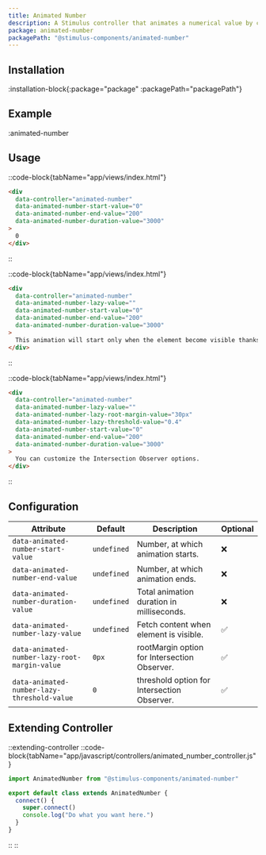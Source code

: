 ```yaml
---
title: Animated Number
description: A Stimulus controller that animates a numerical value by counting to it.
package: animated-number
packagePath: "@stimulus-components/animated-number"
---
```


## Installation

:installation-block{:package="package" :packagePath="packagePath"}

## Example

:animated-number

## Usage

::code-block{tabName="app/views/index.html"}

```html
<div
  data-controller="animated-number"
  data-animated-number-start-value="0"
  data-animated-number-end-value="200"
  data-animated-number-duration-value="3000"
>
  0
</div>
```

::

::code-block{tabName="app/views/index.html"}

```html
<div
  data-controller="animated-number"
  data-animated-number-lazy-value=""
  data-animated-number-start-value="0"
  data-animated-number-end-value="200"
  data-animated-number-duration-value="3000"
>
  This animation will start only when the element become visible thanks to Intersection Observers.
</div>
```

::

::code-block{tabName="app/views/index.html"}

```html
<div
  data-controller="animated-number"
  data-animated-number-lazy-value=""
  data-animated-number-lazy-root-margin-value="30px"
  data-animated-number-lazy-threshold-value="0.4"
  data-animated-number-start-value="0"
  data-animated-number-end-value="200"
  data-animated-number-duration-value="3000"
>
  You can customize the Intersection Observer options.
</div>
```

::

## Configuration

| Attribute                                     | Default     | Description                                  | Optional |
| --------------------------------------------- | ----------- | -------------------------------------------- | -------- |
| `data-animated-number-start-value`            | `undefined` | Number, at which animation starts.           | ❌       |
| `data-animated-number-end-value`              | `undefined` | Number, at which animation ends.             | ❌       |
| `data-animated-number-duration-value`         | `undefined` | Total animation duration in milliseconds.    | ❌       |
| `data-animated-number-lazy-value`             | `undefined` | Fetch content when element is visible.       | ✅       |
| `data-animated-number-lazy-root-margin-value` | `0px`       | rootMargin option for Intersection Observer. | ✅       |
| `data-animated-number-lazy-threshold-value`   | `0`         | threshold option for Intersection Observer.  | ✅       |

## Extending Controller

::extending-controller
::code-block{tabName="app/javascript/controllers/animated_number_controller.js"}

```js
import AnimatedNumber from "@stimulus-components/animated-number"

export default class extends AnimatedNumber {
  connect() {
    super.connect()
    console.log("Do what you want here.")
  }
}
```

::
::
